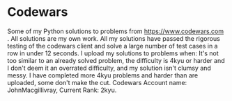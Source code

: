 # Codewars
Some of my Python solutions to problems from https://www.codewars.com .
All solutions are my own work. All my solutions have passed the rigorous testing of the codewars client and solve a large number of test cases in a row in under 12 seconds. I upload my solutions to problems when: It's not too similar to an already solved problem, the difficulty is 4kyu or harder and I don't deem it an overrated difficulty, and my solution isn't clumsy and messy. I have completed more 4kyu problems and harder than are uploaded, some don't make the cut. 
Codewars Account name: JohnMacgillivray, Current Rank: 2kyu.

